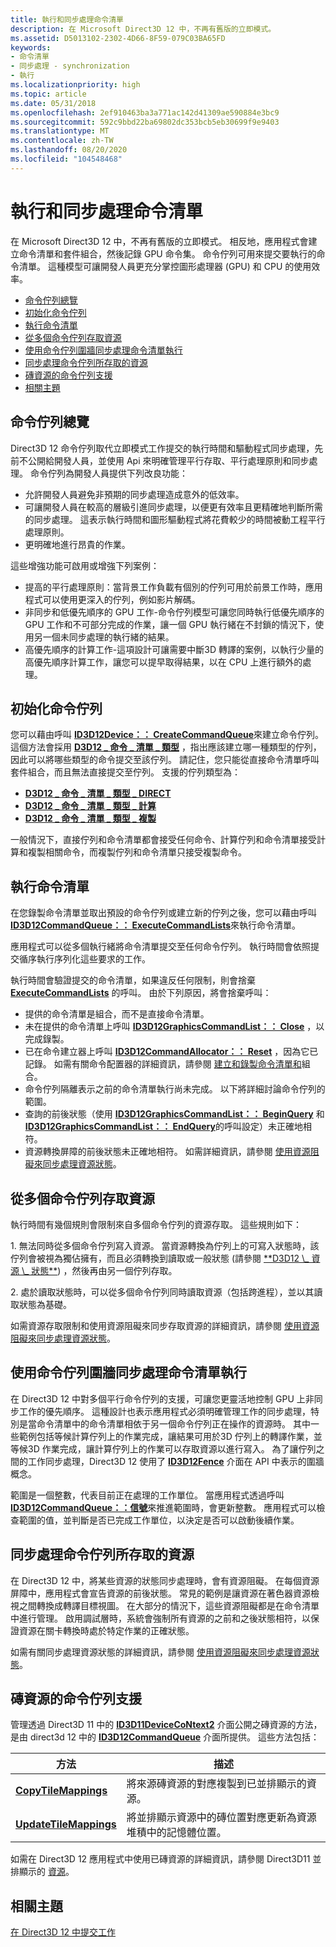 ```yaml
---
title: 執行和同步處理命令清單
description: 在 Microsoft Direct3D 12 中，不再有舊版的立即模式。
ms.assetid: D5013102-2302-4D66-8F59-079C03BA65FD
keywords:
- 命令清單
- 同步處理 - synchronization
- 執行
ms.localizationpriority: high
ms.topic: article
ms.date: 05/31/2018
ms.openlocfilehash: 2ef910463ba3a771ac142d41309ae590884e3bc9
ms.sourcegitcommit: 592c9bbd22ba69802dc353bcb5eb30699f9e9403
ms.translationtype: MT
ms.contentlocale: zh-TW
ms.lasthandoff: 08/20/2020
ms.locfileid: "104548468"
---
```

# <a name="executing-and-synchronizing-command-lists"></a>執行和同步處理命令清單

在 Microsoft Direct3D 12 中，不再有舊版的立即模式。 相反地，應用程式會建立命令清單和套件組合，然後記錄 GPU 命令集。 命令佇列可用來提交要執行的命令清單。 這種模型可讓開發人員更充分掌控圖形處理器 (GPU) 和 CPU 的使用效率。

-   [命令佇列總覽](#command-queue-overview)
-   [初始化命令佇列](#initializing-a-command-queue)
-   [執行命令清單](#executing-command-lists)
-   [從多個命令佇列存取資源](#accessing-resources-from-multiple-command-queues)
-   [使用命令佇列圍牆同步處理命令清單執行](#synchronizing-command-list-execution-using-command-queue-fences)
-   [同步處理命令佇列所存取的資源](#synchronizing-resources-accessed-by-command-queues)
-   [磚資源的命令佇列支援](#command-queue-support-for-tiled-resources)
-   [相關主題](#related-topics)

## <a name="command-queue-overview"></a>命令佇列總覽

Direct3D 12 命令佇列取代立即模式工作提交的執行時間和驅動程式同步處理，先前不公開給開發人員，並使用 Api 來明確管理平行存取、平行處理原則和同步處理。 命令佇列為開發人員提供下列改良功能：

-   允許開發人員避免非預期的同步處理造成意外的低效率。
-   可讓開發人員在較高的層級引進同步處理，以便更有效率且更精確地判斷所需的同步處理。 這表示執行時間和圖形驅動程式將花費較少的時間被動工程平行處理原則。
-   更明確地進行昂貴的作業。

這些增強功能可啟用或增強下列案例：

-   提高的平行處理原則：當背景工作負載有個別的佇列可用於前景工作時，應用程式可以使用更深入的佇列，例如影片解碼。
-   非同步和低優先順序的 GPU 工作-命令佇列模型可讓您同時執行低優先順序的 GPU 工作和不可部分完成的作業，讓一個 GPU 執行緒在不封鎖的情況下，使用另一個未同步處理的執行緒的結果。
-   高優先順序的計算工作-這項設計可讓需要中斷3D 轉譯的案例，以執行少量的高優先順序計算工作，讓您可以提早取得結果，以在 CPU 上進行額外的處理。

## <a name="initializing-a-command-queue"></a>初始化命令佇列

您可以藉由呼叫 [**ID3D12Device：： CreateCommandQueue**](/windows/desktop/api/d3d12/nf-d3d12-id3d12device-createcommandqueue)來建立命令佇列。 這個方法會採用 [**D3D12 \_ 命令 \_ 清單 \_ 類型**](/windows/desktop/api/d3d12/ne-d3d12-d3d12_command_list_type) ，指出應該建立哪一種類型的佇列，因此可以將哪些類型的命令提交至該佇列。 請記住，您只能從直接命令清單呼叫套件組合，而且無法直接提交至佇列。 支援的佇列類型為：

-   [**D3D12 \_ 命令 \_ 清單 \_ 類型 \_ DIRECT**](/windows/desktop/api/d3d12/ne-d3d12-d3d12_command_list_type)
-   [**D3D12 \_ 命令 \_ 清單 \_ 類型 \_ 計算**](/windows/desktop/api/d3d12/ne-d3d12-d3d12_command_list_type)
-   [**D3D12 \_ 命令 \_ 清單 \_ 類型 \_ 複製**](/windows/desktop/api/d3d12/ne-d3d12-d3d12_command_list_type)

一般情況下，直接佇列和命令清單都會接受任何命令、計算佇列和命令清單接受計算和複製相關命令，而複製佇列和命令清單只接受複製命令。

## <a name="executing-command-lists"></a>執行命令清單

在您錄製命令清單並取出預設的命令佇列或建立新的佇列之後，您可以藉由呼叫 [**ID3D12CommandQueue：： ExecuteCommandLists**](/windows/desktop/api/d3d12/nf-d3d12-id3d12commandqueue-executecommandlists)來執行命令清單。

應用程式可以從多個執行緒將命令清單提交至任何命令佇列。 執行時間會依照提交循序執行序列化這些要求的工作。

執行時間會驗證提交的命令清單，如果違反任何限制，則會捨棄 [**ExecuteCommandLists**](/windows/desktop/api/d3d12/nf-d3d12-id3d12commandqueue-executecommandlists) 的呼叫。 由於下列原因，將會捨棄呼叫：

-   提供的命令清單是組合，而不是直接命令清單。
-   未在提供的命令清單上呼叫 [**ID3D12GraphicsCommandList：： Close**](/windows/desktop/api/d3d12/nf-d3d12-id3d12graphicscommandlist-close) ，以完成錄製。
-   已在命令建立器上呼叫 [**ID3D12CommandAllocator：： Reset**](/windows/desktop/api/d3d12/nf-d3d12-id3d12commandallocator-reset) ，因為它已記錄。 如需有關命令配置器的詳細資訊，請參閱 [建立和錄製命令清單和](recording-command-lists-and-bundles.md)組合。
-   命令佇列隔離表示之前的命令清單執行尚未完成。 以下將詳細討論命令佇列的範圍。
-   查詢的前後狀態（使用 [**ID3D12GraphicsCommandList：： BeginQuery**](/windows/desktop/api/d3d12/nf-d3d12-id3d12graphicscommandlist-beginquery) 和 [**ID3D12GraphicsCommandList：： EndQuery**](/windows/desktop/api/d3d12/nf-d3d12-id3d12graphicscommandlist-endquery)的呼叫設定）未正確地相符。
-   資源轉換屏障的前後狀態未正確地相符。 如需詳細資訊，請參閱 [使用資源阻礙來同步處理資源狀態](using-resource-barriers-to-synchronize-resource-states-in-direct3d-12.md)。

## <a name="accessing-resources-from-multiple-command-queues"></a>從多個命令佇列存取資源

執行時間有幾個規則會限制來自多個命令佇列的資源存取。 這些規則如下：

<dl> 1. 無法同時從多個命令佇列寫入資源。 當資源轉換為佇列上的可寫入狀態時，該佇列會被視為獨佔擁有，而且必須轉換到讀取或一般狀態 (請參閱 <a href="/windows/desktop/api/d3d12/ne-d3d12-d3d12_resource_states">**D3D12 \_ 資源 \_ 狀態**</a>) ，然後再由另一個佇列存取。  </dl>
<dl> 2. 處於讀取狀態時，可以從多個命令佇列同時讀取資源（包括跨進程），並以其讀取狀態為基礎。 </dl>

如需資源存取限制和使用資源阻礙來同步存取資源的詳細資訊，請參閱 [使用資源阻礙來同步處理資源狀態](using-resource-barriers-to-synchronize-resource-states-in-direct3d-12.md)。

## <a name="synchronizing-command-list-execution-using-command-queue-fences"></a>使用命令佇列圍牆同步處理命令清單執行

在 Direct3D 12 中對多個平行命令佇列的支援，可讓您更靈活地控制 GPU 上非同步工作的優先順序。 這種設計也表示應用程式必須明確管理工作的同步處理，特別是當命令清單中的命令清單相依于另一個命令佇列正在操作的資源時。 其中一些範例包括等候計算佇列上的作業完成，讓結果可用於3D 佇列上的轉譯作業，並等候3D 作業完成，讓計算佇列上的作業可以存取資源以進行寫入。 為了讓佇列之間的工作同步處理，Direct3D 12 使用了 [**ID3D12Fence**](/windows/desktop/api/d3d12/nn-d3d12-id3d12fence) 介面在 API 中表示的圍牆概念。

範圍是一個整數，代表目前正在處理的工作單位。 當應用程式透過呼叫 [**ID3D12CommandQueue：：信號**](/windows/desktop/api/d3d12/nf-d3d12-id3d12commandqueue-signal)來推進範圍時，會更新整數。 應用程式可以檢查範圍的值，並判斷是否已完成工作單位，以決定是否可以啟動後續作業。

## <a name="synchronizing-resources-accessed-by-command-queues"></a>同步處理命令佇列所存取的資源

在 Direct3D 12 中，將某些資源的狀態同步處理時，會有資源阻礙。 在每個資源屏障中，應用程式會宣告資源的前後狀態。 常見的範例是讓資源在著色器資源檢視之間轉換成轉譯目標視圖。 在大部分的情況下，這些資源阻礙都是在命令清單中進行管理。 啟用調試層時，系統會強制所有資源的之前和之後狀態相符，以保證資源在關卡轉換時處於特定作業的正確狀態。

如需有關同步處理資源狀態的詳細資訊，請參閱 [使用資源阻礙來同步處理資源狀態](using-resource-barriers-to-synchronize-resource-states-in-direct3d-12.md)。

## <a name="command-queue-support-for-tiled-resources"></a>磚資源的命令佇列支援

管理透過 Direct3D 11 中的 [**ID3D11DeviceCoNtext2**](/windows/desktop/api/d3d11_2/nn-d3d11_2-id3d11devicecontext2) 介面公開之磚資源的方法，是由 direct3d 12 中的 [**ID3D12CommandQueue**](/windows/desktop/api/d3d12/nn-d3d12-id3d12commandqueue) 介面所提供。 這些方法包括：



| 方法                                                              | 描述                                                                                              |
|---------------------------------------------------------------------|----------------------------------------------------------------------------------------------------------|
| [**CopyTileMappings**](/windows/desktop/api/d3d12/nf-d3d12-id3d12commandqueue-copytilemappings)     | 將來源磚資源的對應複製到已並排顯示的資源。<br/>                 |
| [**UpdateTileMappings**](/windows/desktop/api/d3d12/nf-d3d12-id3d12commandqueue-updatetilemappings) | 將並排顯示資源中的磚位置對應更新為資源堆積中的記憶體位置。<br/> |



 

如需在 Direct3D 12 應用程式中使用已磚資源的詳細資訊，請參閱 Direct3D11 並排顯示的 [資源](/windows/desktop/direct3d11/tiled-resources)。

## <a name="related-topics"></a>相關主題

<dl> <dt>

[在 Direct3D 12 中提交工作](command-queues-and-command-lists.md)
</dt> </dl>

 

